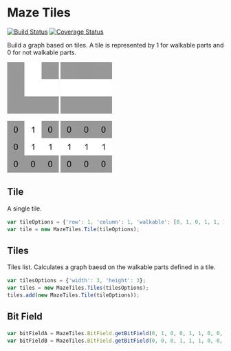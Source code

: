 # Maze Tiles

[![Build Status](https://travis-ci.org/marcbreitung/maze-tiles.svg?branch=master)](https://travis-ci.org/marcbreitung/maze-tiles) [![Coverage Status](https://coveralls.io/repos/github/marcbreitung/maze-tiles/badge.svg?branch=master)](https://coveralls.io/github/marcbreitung/maze-tiles?branch=master)

Build a graph based on tiles. A tile is represented by 1 for walkable parts and 0 for not walkable parts.

![Tile](assets/tile_b_plain.png) 
![Tile](assets/tile_a_plain.png) 


![Tile](assets/tile_b_numbers.png)
![Tile](assets/tile_a_numbers.png)

## Tile

A single tile.

```javascript
var tileOptions = {'row': 1, 'column': 1, 'walkable': [0, 1, 0, 1, 1, 1, 0, 1, 0]};
var tile = new MazeTiles.Tile(tileOptions);
```

## Tiles

Tiles list. Calculates a graph baesd on the walkable parts defined in a tile.

```javascript
var tilesOptions = {'width': 3, 'height': 3};
var tiles = new MazeTiles.Tiles(tilesOptions);
tiles.add(new MazeTiles.Tile(tileOptions));
```

## Bit Field
```javascript
var bitFieldA = MazeTiles.BitField.getBitField(0, 1, 0, 0, 1, 1, 0, 0, 0);
var bitFieldB = MazeTiles.BitField.getBitField(0, 0, 0, 1, 1, 1, 0, 0, 0);
```